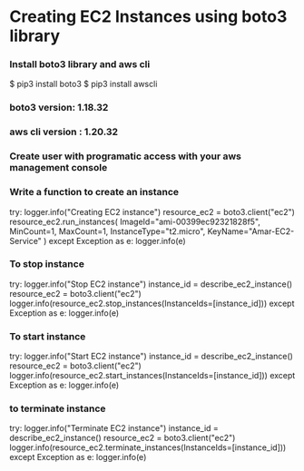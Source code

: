 # Creating EC2 Instances using boto3 library

### Install boto3 library and aws cli
$ pip3 install boto3
$ pip3 install awscli
### boto3 version: 1.18.32
### aws cli version : 1.20.32

### Create user with programatic access with your aws management console

### Write a function to create an instance
 try:
        logger.info("Creating EC2 instance")
        resource_ec2 = boto3.client("ec2")
        resource_ec2.run_instances(
            ImageId="ami-00399ec92321828f5",
            MinCount=1,
            MaxCount=1,
            InstanceType="t2.micro",
            KeyName="Amar-EC2-Service"
        )
    except Exception as e:
        logger.info(e)

### To stop instance
try:
        logger.info("Stop EC2 instance")
        instance_id = describe_ec2_instance()
        resource_ec2 = boto3.client("ec2")
        logger.info(resource_ec2.stop_instances(InstanceIds=[instance_id]))
    except Exception as e:
        logger.info(e)

### To start instance
try:
        logger.info("Start EC2 instance")
        instance_id = describe_ec2_instance()
        resource_ec2 = boto3.client("ec2")
        logger.info(resource_ec2.start_instances(InstanceIds=[instance_id]))
    except Exception as e:
        logger.info(e)

### to terminate instance
try:
        logger.info("Terminate EC2 instance")
        instance_id = describe_ec2_instance()
        resource_ec2 = boto3.client("ec2")
        logger.info(resource_ec2.terminate_instances(InstanceIds=[instance_id]))
    except Exception as e:
        logger.info(e)
